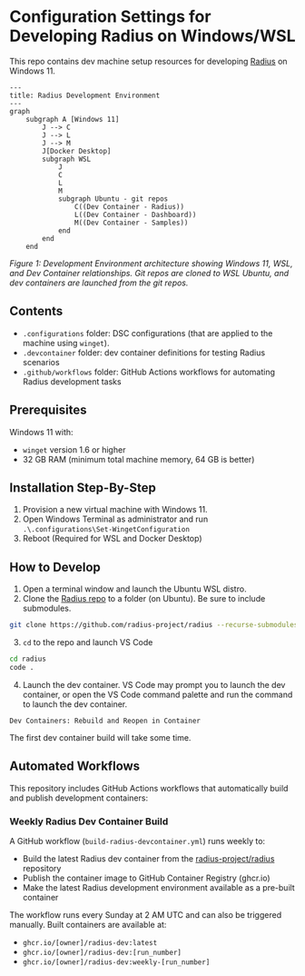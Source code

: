 # Configuration Settings for Developing Radius on Windows/WSL

This repo contains dev machine setup resources for developing [Radius](https://github.com/radius-project/) on Windows 11.

```mermaid
---
title: Radius Development Environment
---
graph
    subgraph A [Windows 11]
        J --> C
        J --> L
        J --> M
        J[Docker Desktop]
        subgraph WSL
            J
            C
            L
            M
            subgraph Ubuntu - git repos
                C((Dev Container - Radius))
                L((Dev Container - Dashboard))
                M((Dev Container - Samples))
            end
        end
    end
```

*Figure 1: Development Environment architecture showing Windows 11, WSL, and Dev Container relationships. Git repos are cloned to WSL Ubuntu, and dev containers are launched from the git repos.*

## Contents

- `.configurations` folder: DSC configurations (that are applied to the machine using `winget`).
- `.devcontainer` folder: dev container definitions for testing Radius scenarios
- `.github/workflows` folder: GitHub Actions workflows for automating Radius development tasks

## Prerequisites

Windows 11 with:

- `winget` version 1.6 or higher
- 32 GB RAM (minimum total machine memory, 64 GB is better)

## Installation Step-By-Step

1. Provision a new virtual machine with Windows 11.
1. Open Windows Terminal as administrator and run `.\.configurations\Set-WingetConfiguration`
1. Reboot (Required for WSL and Docker Desktop)

## How to Develop

1. Open a terminal window and launch the Ubuntu WSL distro.
2. Clone the [Radius repo](https://github.com/radius-project/radius) to a folder (on Ubuntu). Be sure to include submodules.

```bash
git clone https://github.com/radius-project/radius --recurse-submodules`

```

3. `cd` to the repo and launch VS Code

```bash
cd radius
code .
```

4. Launch the dev container. VS Code may prompt you to launch the dev container, or open the VS Code command palette and run the command to launch the dev container.

```text
Dev Containers: Rebuild and Reopen in Container
```

The first dev container build will take some time.

## Automated Workflows

This repository includes GitHub Actions workflows that automatically build and publish development containers:

### Weekly Radius Dev Container Build

A GitHub workflow (`build-radius-devcontainer.yml`) runs weekly to:
- Build the latest Radius dev container from the [radius-project/radius](https://github.com/radius-project/radius) repository
- Publish the container image to GitHub Container Registry (ghcr.io)
- Make the latest Radius development environment available as a pre-built container

The workflow runs every Sunday at 2 AM UTC and can also be triggered manually. Built containers are available at:
- `ghcr.io/[owner]/radius-dev:latest`
- `ghcr.io/[owner]/radius-dev:[run_number]`
- `ghcr.io/[owner]/radius-dev:weekly-[run_number]`
